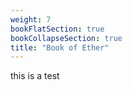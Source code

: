 ```yaml
---
weight: 7
bookFlatSection: true
bookCollapseSection: true
title: "Book of Ether"
---
```


this is a test